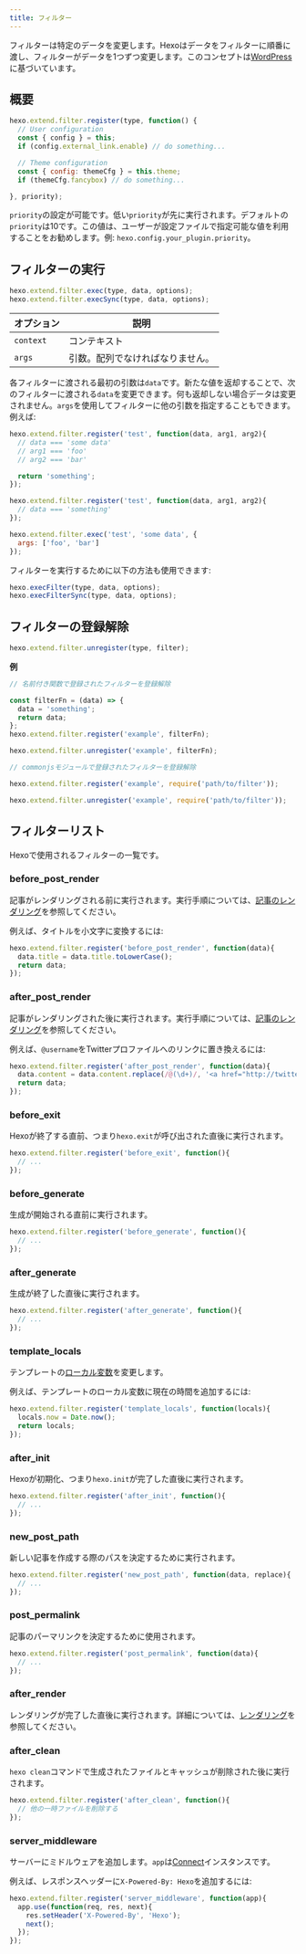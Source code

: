 ```yaml
---
title: フィルター
---
```

フィルターは特定のデータを変更します。Hexoはデータをフィルターに順番に渡し、フィルターがデータを1つずつ変更します。このコンセプトは[WordPress](http://codex.wordpress.org/Plugin_API#Filters)に基づいています。

## 概要

``` js
hexo.extend.filter.register(type, function() {
  // User configuration
  const { config } = this;
  if (config.external_link.enable) // do something...

  // Theme configuration
  const { config: themeCfg } = this.theme;
  if (themeCfg.fancybox) // do something...

}, priority);
```

`priority`の設定が可能です。低い`priority`が先に実行されます。デフォルトの`priority`は10です。この値は、ユーザーが設定ファイルで指定可能な値を利用することをお勧めします。例: `hexo.config.your_plugin.priority`。

## フィルターの実行

``` js
hexo.extend.filter.exec(type, data, options);
hexo.extend.filter.execSync(type, data, options);
```

オプション | 説明
--- | ---
`context` | コンテキスト
`args` | 引数。配列でなければなりません。

各フィルターに渡される最初の引数は`data`です。新たな値を返却することで、次のフィルターに渡される`data`を変更できます。何も返却しない場合データは変更されません。`args`を使用してフィルターに他の引数を指定することもできます。例えば:

``` js
hexo.extend.filter.register('test', function(data, arg1, arg2){
  // data === 'some data'
  // arg1 === 'foo'
  // arg2 === 'bar'

  return 'something';
});

hexo.extend.filter.register('test', function(data, arg1, arg2){
  // data === 'something'
});

hexo.extend.filter.exec('test', 'some data', {
  args: ['foo', 'bar']
});
```

フィルターを実行するために以下の方法も使用できます:

``` js
hexo.execFilter(type, data, options);
hexo.execFilterSync(type, data, options);
```

## フィルターの登録解除

``` js
hexo.extend.filter.unregister(type, filter);
```

**例**

``` js
// 名前付き関数で登録されたフィルターを登録解除

const filterFn = (data) => {
  data = 'something';
  return data;
};
hexo.extend.filter.register('example', filterFn);

hexo.extend.filter.unregister('example', filterFn);
```

``` js
// commonjsモジュールで登録されたフィルターを登録解除

hexo.extend.filter.register('example', require('path/to/filter'));

hexo.extend.filter.unregister('example', require('path/to/filter'));
```

## フィルターリスト

Hexoで使用されるフィルターの一覧です。

### before_post_render

記事がレンダリングされる前に実行されます。実行手順については、[記事のレンダリング](posts.html#レンダリング)を参照してください。

例えば、タイトルを小文字に変換するには:

``` js
hexo.extend.filter.register('before_post_render', function(data){
  data.title = data.title.toLowerCase();
  return data;
});
```

### after_post_render

記事がレンダリングされた後に実行されます。実行手順については、[記事のレンダリング](posts.html#レンダリング)を参照してください。

例えば、`@username`をTwitterプロファイルへのリンクに置き換えるには:

``` js
hexo.extend.filter.register('after_post_render', function(data){
  data.content = data.content.replace(/@(\d+)/, '<a href="http://twitter.com/$1">#$1</a>');
  return data;
});
```

### before_exit

Hexoが終了する直前、つまり`hexo.exit`が呼び出された直後に実行されます。

``` js
hexo.extend.filter.register('before_exit', function(){
  // ...
});
```

### before_generate

生成が開始される直前に実行されます。

``` js
hexo.extend.filter.register('before_generate', function(){
  // ...
});
```

### after_generate

生成が終了した直後に実行されます。

``` js
hexo.extend.filter.register('after_generate', function(){
  // ...
});
```

### template_locals

テンプレートの[ローカル変数](../docs/variables.html)を変更します。

例えば、テンプレートのローカル変数に現在の時間を追加するには:

``` js
hexo.extend.filter.register('template_locals', function(locals){
  locals.now = Date.now();
  return locals;
});
```

### after_init

Hexoが初期化、つまり`hexo.init`が完了した直後に実行されます。

``` js
hexo.extend.filter.register('after_init', function(){
  // ...
});
```

### new_post_path

新しい記事を作成する際のパスを決定するために実行されます。

``` js
hexo.extend.filter.register('new_post_path', function(data, replace){
  // ...
});
```

### post_permalink

記事のパーマリンクを決定するために使用されます。

``` js
hexo.extend.filter.register('post_permalink', function(data){
  // ...
});
```

### after_render

レンダリングが完了した直後に実行されます。詳細については、[レンダリング](rendering.html#after-renderフィルター)を参照してください。

### after_clean

`hexo clean`コマンドで生成されたファイルとキャッシュが削除された後に実行されます。

``` js
hexo.extend.filter.register('after_clean', function(){
  // 他の一時ファイルを削除する
});
```

### server_middleware

サーバーにミドルウェアを追加します。`app`は[Connect]インスタンスです。

例えば、レスポンスヘッダーに`X-Powered-By: Hexo`を追加するには:

``` js
hexo.extend.filter.register('server_middleware', function(app){
  app.use(function(req, res, next){
    res.setHeader('X-Powered-By', 'Hexo');
    next();
  });
});
```

[Connect]: https://github.com/senchalabs/connect

